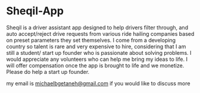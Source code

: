 # Sheqil-App
Sheqil is a driver assistant app designed to help drivers filter through, and auto accept/reject drive requests from various ride hailing companies based on preset parameters they set themselves. I come from a developing country so talent is rare and very expensive to hire, considering that I am still a student/ start up founder who is passionate about solving problems. I would appreciate any volunteers who can help me bring my ideas to life. I will offer compensation once the app is brought to life and we monetize. Please do help a start up founder. 

my email is michaelbgetaneh@gmail.com if you would like to discuss more 
